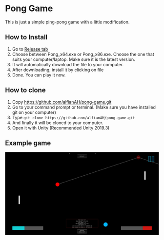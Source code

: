 ﻿# Pong Game

This is just a simple ping-pong game with a little modification.

## How to Install
1. Go to [Release tab](https://github.com/alfianAH/pong-game/releases)
2. Choose between Pong_x64.exe or Pong_x86.exe. Choose the one that suits your computer/laptop. Make sure it is the latest version.
3. It will automatically download the file to your computer.
4. After downloading, install it by clicking on file
5. Done. You can play it now.

## How to clone
1. Copy https://github.com/alfianAH/pong-game.git
2. Go to your command prompt or terminal. (Make sure you have installed git on your computer)
3. Type ```git clone https://github.com/alfianAH/pong-game.git```
4. And finally it will be cloned to your computer.
5. Open it with Unity (Recommended Unity 2019.3)

## Example game

![Gameplay](/Images/pong.jpg)
